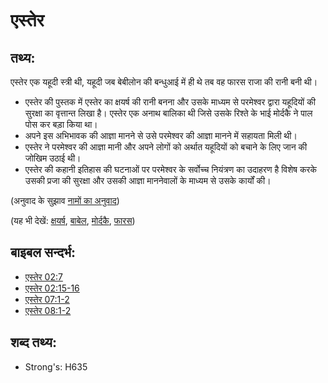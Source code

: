 # एस्तेर #

## तथ्य: ##

एस्तेर एक यहूदी स्त्री थी, यहूदी जब बेबीलोन की बन्धुआई में ही थे तब वह फारस राजा की रानी बनी थी।

* एस्तेर की पुस्तक में एस्तेर का क्षयर्ष की रानी बनना और उसके माध्यम से परमेश्वर द्वारा यहूदियों की सुरक्षा का वृत्तान्त लिखा है।
एस्तेर एक अनाथ बालिका थी जिसे उसके रिश्ते के भाई मोर्दकै ने पाल पोस कर बड़ा किया था।
* अपने इस अभिभावक की आज्ञा मानने से उसे परमेश्वर की आज्ञा मानने में सहायता मिली थी।
* एस्तेर ने परमेश्वर की आज्ञा मानी और अपने लोगों को अर्थात यहूदियों को बचाने के लिए जान की जोखिम उठाई थी।
* एस्तेर की कहानी इतिहास की घटनाओं पर परमेश्वर के सर्वोच्च नियंत्रण का उदाहरण है विशेष करके उसकी प्रजा की सुरक्षा और उसकी आज्ञा माननेवालों के माध्यम से उसके कार्यों की।

(अनुवाद के सुझाव [नामों का अनुवाद](rc://en/ta/man/translate/translate-names))

(यह भी देखें: [क्षयर्ष](../names/ahasuerus.md), [बाबेल](../names/babylon.md), [मोर्दकै](../names/mordecai.md), [फारस](../names/persia.md))

## बाइबल सन्दर्भ: ##

* [एस्तेर 02:7](rc://en/tn/help/est/02/07)
* [एस्तेर 02:15-16](rc://en/tn/help/est/02/15)
* [एस्तेर 07:1-2](rc://en/tn/help/est/07/01)
* [एस्तेर 08:1-2](rc://en/tn/help/est/08/01)

## शब्द तथ्य: ##

* Strong's: H635
